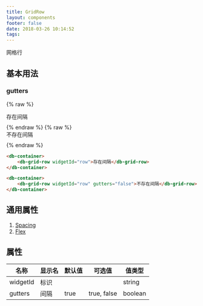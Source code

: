 ```yaml
---
title: GridRow
layout: components
footer: false
date: 2018-03-26 10:14:52
tags:
---
```


网格行

## 基本用法

### gutters

{% raw %}
<div class="container" style="max-length: 90%">
    <div id="row" class="bg-primary border" >
        <div class="bg-success text-light m-2" style="height:30px">存在间隔</div>
    </div>
</div>
{% endraw %}
{% raw %}
<div class="container" style="max-length: 90%">
    <div id="row" class="bg-primary border">
        <div class="bg-success text-light my-2" style="height:30px">不存在间隔</div>
    </div>
</div>
{% endraw %}

```html
<db-container>
    <db-grid-row widgetId="row">存在间隔</db-grid-row>
</db-container>
```
```html
<db-container>
    <db-grid-row widgetId="row" gutters="false">不存在间隔</db-grid-row>
</db-container>
```

## 通用属性

1. [Spacing](../Utilities/Spacing.html)
1. [Flex](../Utilities/Flex.html)

## 属性

| 名称  | 显示名 | 默认值 | 可选值 |值类型 |
| ----- | ------ | ----- | ----- | --------- |
| widgetId | 标识 | | | string |
| gutters | 间隔 | true | true, false| boolean |
